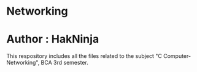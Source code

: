 # Networking
# Author : HakNinja
This respository includes all the files related to the subject "C Computer-Networking", BCA 3rd semester.
